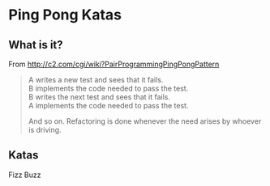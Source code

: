 # Ping Pong Katas

## What is it?
From http://c2.com/cgi/wiki?PairProgrammingPingPongPattern

> A writes a new test and sees that it fails.  
> B implements the code needed to pass the test.  
> B writes the next test and sees that it fails.  
> A implements the code needed to pass the test.  
>
> And so on. Refactoring is done whenever the need arises by whoever is driving.

## Katas
Fizz Buzz
